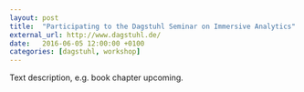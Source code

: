 ```yaml
---
layout: post
title:  "Participating to the Dagstuhl Seminar on Immersive Analytics"
external_url: http://www.dagstuhl.de/
date:   2016-06-05 12:00:00 +0100
categories: [dagstuhl, workshop]
---
```

Text description, e.g. book chapter upcoming.
